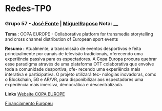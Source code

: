 # Redes-TP0 
### Grupo 57 - [José Fonte](https://github.com/josefonte) | [MiguelRaposo](https://github.com/MiguelRaposo) Nota: __

__Tema__ : COPA EUROPE - Collaborative platform for transmedia storytelling and cross channel distribution of European sport
events

__Resumo__ : Atualmente, a transmissão de eventos desportivos é feita principalmente
por canais de televisão tradicionais, oferecendo uma experiência passiva para os
espectadores. A Copa Europa procura quebrar esse paradigma através de uma
plataforma OTT colaborativa que envolve toda a comunidade desportiva, ofe-
recendo uma experiência mais interativa e participativa. O projeto utilizará tec-
nologias inovadoras, como o Blockchain, 5G e AR/VR, para disponibilizar aos
espectadores uma experiência mais imersiva, democrática e descentralizada.

__Links__
[Website COPA EUROPE](https://copaeurope.eu/)

[Financiamento Europeu](https://cordis.europa.eu/project/id/957059)
